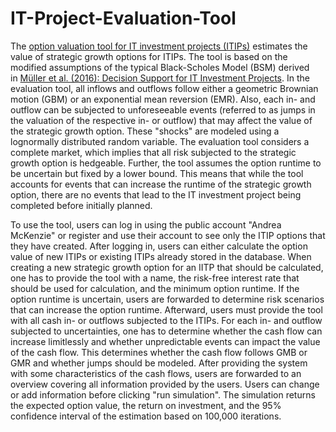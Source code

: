 # IT-Project-Evaluation-Tool
The [option valuation tool for IT investment projects (ITIPs)](https://personal-2u8rb8tg.outsystemscloud.com/OptionvaluationITIPs/Login) estimates the value of strategic growth options for ITIPs. The tool is based on the modified assumptions of the typical Black-Scholes Model (BSM) derived in [Müller et al. (2016): Decision Support for IT Investment Projects](https://link.springer.com/article/10.1007/s12599-016-0423-7). In the evaluation tool, all inflows and outflows follow either a geometric Brownian motion (GBM) or an exponential mean reversion (EMR). Also, each in- and outflow can be subjected to unforeseeable events (referred to as jumps in the valuation of the respective in- or outflow) that may affect the value of the strategic growth option. These "shocks" are modeled using a lognormally distributed random variable. The evaluation tool considers a complete market, which implies that all risk subjected to the strategic growth option is hedgeable. Further, the tool assumes the option runtime to be uncertain but fixed by a lower bound. This means that while the tool accounts for events that can increase the runtime of the strategic growth option, there are no events that lead to the IT investment project being completed before initially planned.

To use the tool, users can log in using the public account "Andrea McKenzie" or register and use their account to see only the ITIP options that they have created. After logging in, users can either calculate the option value of new ITIPs or existing ITIPs already stored in the database. When creating a new strategic growth option for an IITP that should be calculated, one has to provide the tool with a name, the risk-free interest rate that should be used for calculation, and the minimum option runtime. If the option runtime is uncertain, users are forwarded to determine risk scenarios that can increase the option runtime. Afterward, users must provide the tool with all cash in- or outflows subjected to the ITIPs. For each in- and outflow subjected to uncertainties, one has to determine whether the cash flow can increase limitlessly and whether unpredictable events can impact the value of the cash flow. This determines whether the cash flow follows GMB or GMR and whether jumps should be modeled. After providing the system with some characteristics of the cash flows, users are forwarded to an overview covering all information provided by the users. Users can change or add information before clicking "run simulation". The simulation returns the expected option value, the return on investment, and the 95% confidence interval of the estimation based on 100,000 iterations.
